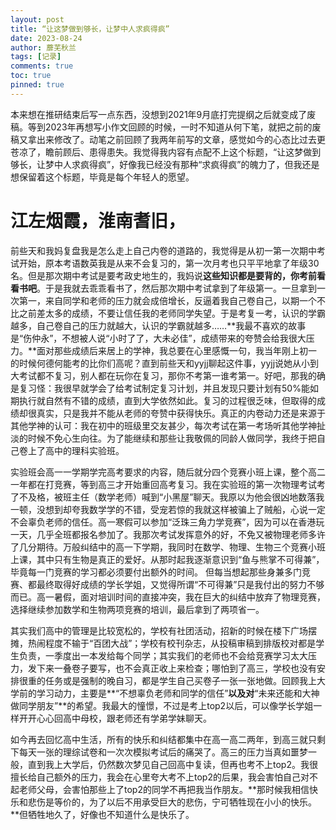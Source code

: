 ```yaml
---
layout: post
title: “让这梦做到够长，让梦中人求疯得疯”
date: 2023-08-24
author: 蘼芜秋兰
tags: [记录]
comments: true
toc: true
pinned: true
---
```


本来想在推研结束后写一点东西，没想到2021年9月底打完提纲之后就变成了废稿。等到2023年再想写小作文回顾的时候，一时不知道从何下笔，就把之前的废稿又拿出来修改了。动笔之前回顾了我两年前写的文章，感觉如今的心态比过去更苍凉了，瞻前顾后、患得患失。我觉得我内容有点配不上这个标题，“让这梦做到够长，让梦中人求疯得疯”，好像我已经没有那种“求疯得疯”的魄力了，但我还是想保留着这个标题，毕竟是每个年轻人的愿望。

# 江左烟霞，淮南耆旧，

前些天和我妈复盘我是怎么走上自己内卷的道路的，我觉得是从初一第一次期中考试开始，原本考语数英我是从来不会复习的，第一次月考也只平平地拿了年级30名。但是那次期中考试是要考政史地生的，我妈说**这些知识都是要背的，你考前看看书吧**。于是我就去乖乖看书了，然后那次期中考试拿到了年级第一。一旦拿到一次第一，来自同学和老师的压力就会成倍增长，反逼着我自己卷自己，以期一个不比之前差太多的成绩，不要让信任我的老师同学失望。于是考复一考，认识的学霸越多，自己卷自己的压力就越大，认识的学霸就越多……**我最不喜欢的故事是“伤仲永”，不想被人说“小时了了，大未必佳”，成绩带来的夸赞会给我很大压力。**面对那些成绩后来居上的学神，我总要在心里感慨一句，我当年刚上初一的时候何德何能考的比你们高呢？直到前些天和yyjj聊起这件事，yyjj说她从小到大考试都不复习，别人都在玩你在复习，那你不考第一谁考第一。好吧，那我的确是复习怪：我很早就学会了给考试制定复习计划，并且发现只要计划有50\%能如期执行就自然有不错的成绩，直到大学依然如此。复习的过程很乏味，但取得的成绩却很真实，只是我并不能从老师的夸赞中获得快乐。真正的内卷动力还是来源于其他学神的认可：我在初中的班级里交友甚少，每次考试在第一考场听其他学神扯淡的时候不免心生向往。为了能继续和那些让我敬佩的同龄人做同学，我终于把自己卷上了高中的理科实验班。

实验班会高一一学期学完高考要求的内容，随后就分四个竞赛小班上课，整个高二一年都在打竞赛，等到高三才开始重回高考复习。我在实验班的第一次物理考试考了不及格，被班主任（数学老师）喊到“小黑屋”聊天。我原以为他会很凶地数落我一顿，没想到却夸我数学学的不错，受宠若惊的我就这样被骗上了贼船，心说一定不会辜负老师的信任。高一寒假可以参加“泛珠三角力学竞赛”，因为可以在香港玩一天，几乎全班都报名参加了。我那次考试发挥意外的好，不免又被物理老师多许了几分期待。万般纠结中的高一下学期，我同时在数学、物理、生物三个竞赛小班上课，其中只有生物是真正的爱好。从那时起我逐渐意识到“鱼与熊掌不可得兼”，毕竟每一门竞赛的学习都必须要付出额外的时间。 但每当想起那些身兼多门竞赛、都最终取得好成绩的学长学姐，又觉得所谓“不可得兼”只是我付出的努力不够而已。高一暑假，面对培训时间的直接冲突，我在巨大的纠结中放弃了物理竞赛，选择继续参加数学和生物两项竞赛的培训，最后拿到了两项省一。

其实我们高中的管理是比较宽松的，学校有社团活动，招新的时候在楼下广场摆摊，热闹程度不输于“百团大战”；学校有校刊杂志，从投稿审稿到排版校对都是学生负责，一季度出一本发给每个同学；其实我们的老师也不会给竞赛学习太大压力，发下来一叠卷子要写，也不会真正收上来检查；哪怕到了高三，学校也没有安排很重的任务或是强制的晚自习，都是学生自己买卷子一张一张地做。回顾我上大学前的学习动力，主要是**“不想辜负老师和同学的信任”**以及对**“未来还能和大神做同学朋友”**的希望。我最大的憧憬，不过是考上top2以后，可以像学长学姐一样开开心心回高中母校，跟老师还有学弟学妹聊天。

如今再去回忆高中生活，所有的快乐和纠结都集中在高一高二两年，到高三就只剩下每天一张的理综试卷和一次次模拟考试后的痛哭了。高三的压力当真如噩梦一般，直到我上大学后，仍然数次梦见自己回高中复读，但再也考不上top2。我很擅长给自己额外的压力，我会在心里夸大考不上top2的后果，我会害怕自己对不起老师父母，会害怕那些上了top2的同学不再把我当作朋友。**那时候我相信快乐和悲伤是等价的，为了以后不用承受巨大的悲伤，宁可牺牲现在小小的快乐。**但牺牲地久了，好像也不知道什么是快乐了。
